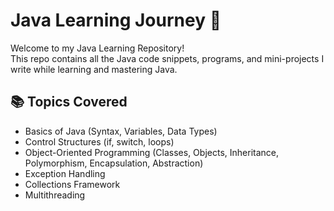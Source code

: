 # Java Learning Journey 🚀

Welcome to my Java Learning Repository!  
This repo contains all the Java code snippets, programs, and mini-projects I write while learning and mastering Java.

## 📚 Topics Covered

- Basics of Java (Syntax, Variables, Data Types)
- Control Structures (if, switch, loops)
- Object-Oriented Programming (Classes, Objects, Inheritance, Polymorphism, Encapsulation, Abstraction)
- Exception Handling
- Collections Framework
- Multithreading

